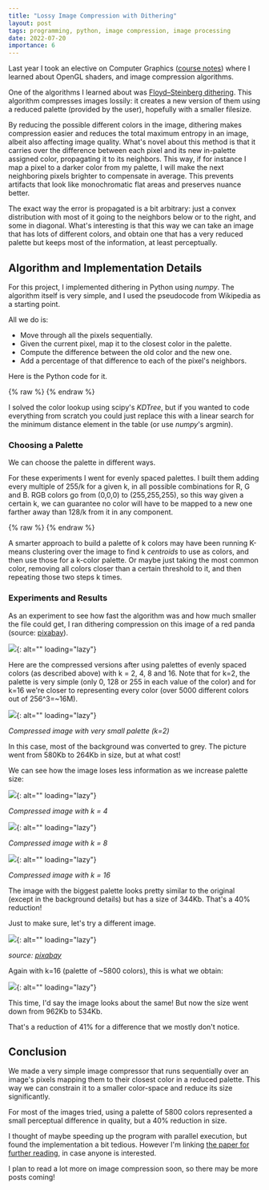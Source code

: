 ```yaml
---
title: "Lossy Image Compression with Dithering"
layout: post
tags: programming, python, image compression, image processing
date: 2022-07-20
importance: 6
---
```


Last year I took an elective on Computer Graphics ([course notes](/wiki-articles/computer-science/computer-graphics)) where I learned about OpenGL shaders, and image compression algorithms.

One of the algorithms I learned about was [Floyd–Steinberg dithering](https://en.wikipedia.org/wiki/Floyd%E2%80%93Steinberg_dithering). This algorithm compresses images lossily: it creates a new version of them using a reduced palette (provided by the user), hopefully with a smaller filesize.

By reducing the possible different colors in the image, dithering makes compression easier and reduces the total maximum entropy in an image, albeit also affecting image quality. What's novel about this method is that it carries over the difference between each pixel and its new in-palette assigned color, propagating it to its neighbors. This way, if for instance I map a pixel to a darker color from my palette, I will make the next neighboring pixels brighter to compensate in average. This prevents artifacts that look like monochromatic flat areas and preserves nuance better.

The exact way the error is propagated is a bit arbitrary: just a convex distribution with most of it going to the neighbors below or to the right, and some in diagonal. What's interesting is that this way we can take an image that has lots of different colors, and obtain one that has a very reduced palette but keeps most of the information, at least perceptually.

## Algorithm and Implementation Details

For this project, I implemented dithering in Python using _numpy_. The algorithm itself is very simple, and I used the pseudocode from Wikipedia as a starting point.

All we do is:
- Move through all the pixels sequentially.
- Given the current pixel, map it to the closest color in the palette.
- Compute the difference between the old color and the new one.
- Add a percentage of that difference to each of the pixel's neighbors.

Here is the Python code for it.

{% raw %} <script src="https://gist.github.com/StrikingLoo/481717106a5c9790d8a8fe2687fb7087.js"></script> {% endraw %}

I solved the color lookup using scipy's _KDTree_, but if you wanted to code everything from scratch you could just replace this with a linear search for the minimum distance element in the table (or use _numpy_'s argmin).

### Choosing a Palette

We can choose the palette in different ways.

For these experiments I went for evenly spaced palettes. I built them adding every multiple of 255/k for a given k, in all possible combinations for R, G and B. RGB colors go from (0,0,0) to (255,255,255), so this way given a certain k, we can guarantee no color will have to be mapped to a new one farther away than 128/k from it in any component.

{% raw %}  <script src="https://gist.github.com/StrikingLoo/a4d8417f96369ce69eb1aae73b850a1d.js"></script> {% endraw %} 

A smarter approach to build a palette of k colors may have been running K-means clustering over the image to find k _centroids_ to use as colors, and then use those for a k-color palette. Or maybe just taking the most common color, removing all colors closer than a certain threshold to it, and then repeating those two steps k times.

### Experiments and Results

As an experiment to see how fast the algorithm was and how much smaller the file could get, I ran dithering compression on this image of a red panda (source: [pixabay](pixabay.com)).

![](/resources/post_image/red-panda.jpg){: alt="" loading="lazy"}

Here are the compressed versions after using palettes of evenly spaced colors (as described above) with k = 2, 4, 8 and 16. Note that for k=2, the palette is very simple (only 0, 128 or 255 in each value of the color) and for k=16 we're closer to representing every color (over 5000 different colors out of 256^3=\~16M).

![](/resources/post_image/red-panda-2.jpg){: alt="" loading="lazy"}

*Compressed image with very small palette (k=2)*

In this case, most of the background was converted to grey. 
The picture went from 580Kb to 264Kb in size, but at what cost!

We can see how the image loses less information as we increase palette size:

![](/resources/post_image/red-panda-4.jpg){: alt="" loading="lazy"}

*Compressed image with k = 4*

![](/resources/post_image/red-panda-8.jpg){: alt="" loading="lazy"}

*Compressed image with k = 8*

![](/resources/post_image/red-panda-16.jpg){: alt="" loading="lazy"}

*Compressed image with k = 16*

The image with the biggest palette looks pretty similar to the original (except in the background details) but has a size of 344Kb. That's a 40% reduction! 

Just to make sure, let's try a different image.

![](/resources/post_image/avenue.jpg){: alt="" loading="lazy"}

_source: [pixabay](https://pixabay.com/photos/avenue-trees-path-sunbeams-sunrays-815297/)_

Again with k=16 (palette of \~5800 colors), this is what we obtain:

![](/resources/post_image/avenue-16.jpg){: alt="" loading="lazy"}

This time, I'd say the image looks about the same! But now the size went down from 962Kb to 534Kb. 

That's a reduction of 41% for a difference that we mostly don't notice.

## Conclusion

We made a very simple image compressor that runs sequentially over an image's pixels mapping them to their closest color in a reduced palette. This way we can constrain it to a smaller color-space and reduce its size significantly.

For most of the images tried, using a palette of 5800 colors represented a small perceptual difference in quality, but a 40% reduction in size.

I thought of maybe speeding up the program with parallel execution, but found the implementation a bit tedious. However I'm linking [the paper for further reading](https://hal.archives-ouvertes.fr/hal-03594790/document), in case anyone is interested.

I plan to read a lot more on image compression soon, so there may be more posts coming!